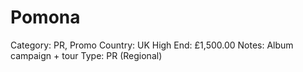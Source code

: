 # Pomona

Category: PR, Promo
Country: UK
High End: £1,500.00
Notes: Album campaign + tour
Type: PR (Regional)
